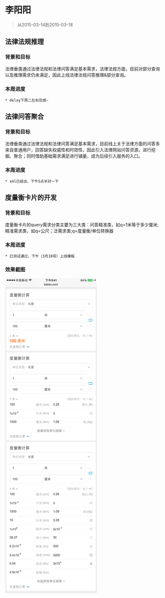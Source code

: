 # 李阳阳

> 从2015-03-14到2015-03-18

## 法律法规推理

### 背景和目标
法律垂类通过法律法规和法律问答满足基本需求，法律法规方面，目前对部分查询以及推理需求仍未满足，因此上线法律法规问答推理&部分查询。

### 本周进度

    * delay下周二左右完成~

## 法律问答聚合

### 背景和目标

法律垂类通过法律法规和法律问答满足基本需求，目前线上关于法律方面的问答多来自普通用户，回答缺失权威性和时效性，因此引入法律网站问答资源，进行挖掘、聚合；同时借助基础需求满足进行铺量，成为后续引入服务的入口。

### 本周进度

    * xml已给出、下午5点半对一下


## 度量衡卡片的开发

### 背景和目标
度量衡卡片的query需求分类主要为三大类：问答精准类，如q=1米等于多少厘米;精准需求类，如q=公尺；泛需求类;q=度量衡/单位转换器

### 本周进度

    * 已测试通过，下午（3月18号）上线模板

### 效果截图

![](img/v_liyangyang01/yang.jpg)



